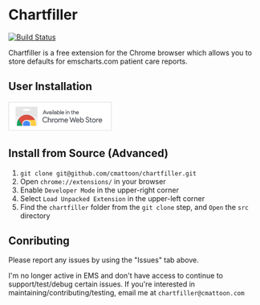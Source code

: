 Chartfiller
===========

[![Build Status](https://travis-ci.org/cmattoon/chartfiller.svg?branch=master)](https://travis-ci.org/cmattoon/chartfiller)

Chartfiller is a free extension for the Chrome browser which allows you to store defaults for emscharts.com patient care reports.


## User Installation

[![Chrome Web Store](img/webstore.png "Click here to visit the install page")](http://bit.ly/1b5U0ZU)


## Install from Source (Advanced)


  1. `git clone git@github.com/cmattoon/chartfiller.git`
  2. Open `chrome://extensions/` in your browser
  3. Enable `Developer Mode` in the upper-right corner
  4. Select `Load Unpacked Extension` in the upper-left corner
  5. Find the `chartfiller` folder from the `git clone` step, and `Open` the `src` directory


## Conributing

  Please report any issues by using the "Issues" tab above.

  I'm no longer active in EMS and don't have access to continue to support/test/debug
  certain issues. If you're interested in maintaining/contributing/testing, email me
  at `chartfiller@cmattoon.com`